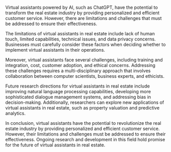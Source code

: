 
Virtual assistants powered by AI, such as ChatGPT, have the potential to transform the real estate industry by providing personalized and efficient customer service. However, there are limitations and challenges that must be addressed to ensure their effectiveness.

The limitations of virtual assistants in real estate include lack of human touch, limited capabilities, technical issues, and data privacy concerns. Businesses must carefully consider these factors when deciding whether to implement virtual assistants in their operations.

Moreover, virtual assistants face several challenges, including training and integration, cost, customer adoption, and ethical concerns. Addressing these challenges requires a multi-disciplinary approach that involves collaboration between computer scientists, business experts, and ethicists.

Future research directions for virtual assistants in real estate include improving natural language processing capabilities, developing more sophisticated dialogue management systems, and addressing bias in decision-making. Additionally, researchers can explore new applications of virtual assistants in real estate, such as property valuation and predictive analytics.

In conclusion, virtual assistants have the potential to revolutionize the real estate industry by providing personalized and efficient customer service. However, their limitations and challenges must be addressed to ensure their effectiveness. Ongoing research and development in this field hold promise for the future of virtual assistants in real estate.
